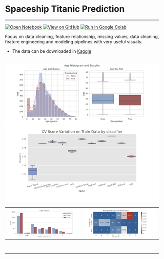 # Spaceship Titanic Prediction
---
[![Open Notebook](https://img.shields.io/badge/Jupyter-Open_Notebook-blue?logo=Jupyter)](spaceship-titanic.html)
[![View on GitHub](https://img.shields.io/badge/GitHub-View_on_GitHub-blue?logo=GitHub)](https://github.com/maria-aguilera/spaceship-titanic)
[![Run in Google Colab](https://img.shields.io/badge/Colab-Run_in_Google_Colab-blue?logo=Google&logoColor=FDBA18)](https://img.shields.io/badge/Colab-Run_in_Google_Colab-blue?logo=Google&logoColor=FDBA18)

<div style="text-align: justify"> Focus on data cleaning, feature relationship, missing values, data cleaning, feature engineering and modeling pipelines with very useful visuals.</div> 

* The data can be downloaded in [Kaggle](https://www.kaggle.com/competitions/spaceship-titanic)

<br>
<center><img src ="images/Age.png" width = "1000"/> </center>
<center><img src="images/Model Results.png" /></center>
<table><tr>
<td><img src="images/CabinRegion.png" style= "width: 500" /></td>
<td> <img src="images/Homeplanet and Deck Relationship.png" style= "width: 500" /> </td>
</tr></table>
<br>

---